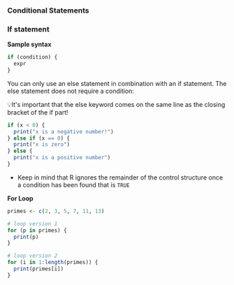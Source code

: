 ### Conditional Statements
### If statement
**Sample syntax**
```R
if (condition) {
  expr
}
```
You can only use an else statement in combination with an if statement. The else statement does not require a condition:

💡It's important that the else keyword comes on the same line as the closing bracket of the if part!

```R
if (x < 0) {
  print("x is a negative number!")
} else if (x == 0) {
  print("x is zero")
} else {
  print("x is a positive number")
}
```
- Keep in mind that R ignores the remainder of the control structure once a condition has been found that is `TRUE`

**For Loop**
```R
primes <- c(2, 3, 5, 7, 11, 13)

# loop version 1
for (p in primes) {
  print(p)
}

# loop version 2
for (i in 1:length(primes)) {
  print(primes[i])
}
```
